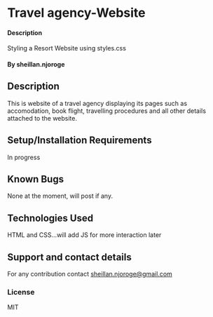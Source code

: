 # Travel agency-Website
#### Description
Styling a Resort Website using styles.css
#### By sheillan.njoroge
## Description
This is website of a travel agency displaying its pages such as accomodation, book flight, travelling procedures and all other details attached to the website.
## Setup/Installation Requirements
In progress
## Known Bugs
None at the moment, will post if any.
## Technologies Used
HTML and CSS...will add JS for more interaction later
## Support and contact details
For any contribution contact sheillan.njoroge@gmail.com
### License
MIT